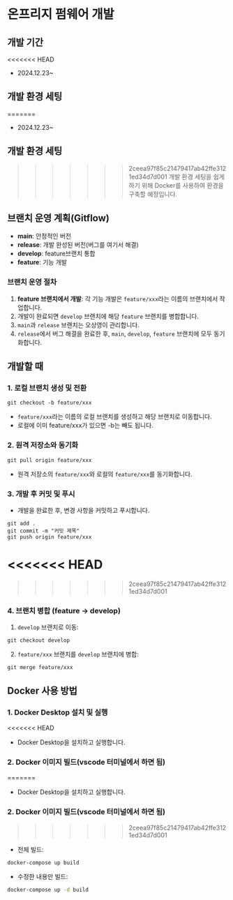 # 온프리지 펌웨어 개발

## 개발 기간
<<<<<<< HEAD

- 2024.12.23~

## 개발 환경 세팅

=======
- 2024.12.23~

## 개발 환경 세팅
>>>>>>> 2ceea97f85c21479417ab42ffe3121ed34d7d001
개발 환경 세팅을 쉽게 하기 위해 Docker를 사용하여 환경을 구축할 예정입니다.

## 브랜치 운영 계획(Gitflow)

- **main**: 안정적인 버전
- **release**: 개발 완성된 버전(버그를 여기서 해결)
- **develop**: feature브랜치 통합
- **feature**: 기능 개발

### 브랜치 운영 절차

1. **feature 브랜치에서 개발**: 각 기능 개발은 `feature/xxx`라는 이름의 브랜치에서 작업합니다.
2. 개발이 완료되면 `develop` 브랜치에 해당 `feature` 브랜치를 병합합니다.
3. `main`과 `release` 브랜치는 오상영이 관리합니다.
4. `release`에서 버그 해결을 완료한 후, `main`, `develop`, `feature` 브랜치에 모두 동기화합니다.

## 개발할 때

### 1. 로컬 브랜치 생성 및 전환

```
git checkout -b feature/xxx
```

- `feature/xxx`라는 이름의 로컬 브랜치를 생성하고 해당 브랜치로 이동합니다.
- 로컬에 이미 feature/xxx가 있으면 -b는 빼도 됩니다.

### 2. 원격 저장소와 동기화

```
git pull origin feature/xxx
```

- 원격 저장소의 `feature/xxx`와 로컬의 `feature/xxx`를 동기화합니다.

### 3. 개발 후 커밋 및 푸시

- 개발을 완료한 후, 변경 사항을 커밋하고 푸시합니다.

```
git add .
git commit -m "커밋 제목"
git push origin feature/xxx
```

<<<<<<< HEAD
=======

>>>>>>> 2ceea97f85c21479417ab42ffe3121ed34d7d001
### 4. 브랜치 병합 (feature → develop)

1. `develop` 브랜치로 이동:

```
git checkout develop
```

2. `feature/xxx` 브랜치를 `develop` 브랜치에 병합:

```
git merge feature/xxx
```

## Docker 사용 방법

### 1. Docker Desktop 설치 및 실행
<<<<<<< HEAD

- Docker Desktop을 설치하고 실행합니다.

### 2. Docker 이미지 빌드(vscode 터미널에서 하면 됨)

=======
- Docker Desktop을 설치하고 실행합니다.

### 2. Docker 이미지 빌드(vscode 터미널에서 하면 됨)
>>>>>>> 2ceea97f85c21479417ab42ffe3121ed34d7d001
- 전체 빌드:

```bash
docker-compose up build
```

- 수정한 내용만 빌드:

```bash
docker-compose up -d build
```
